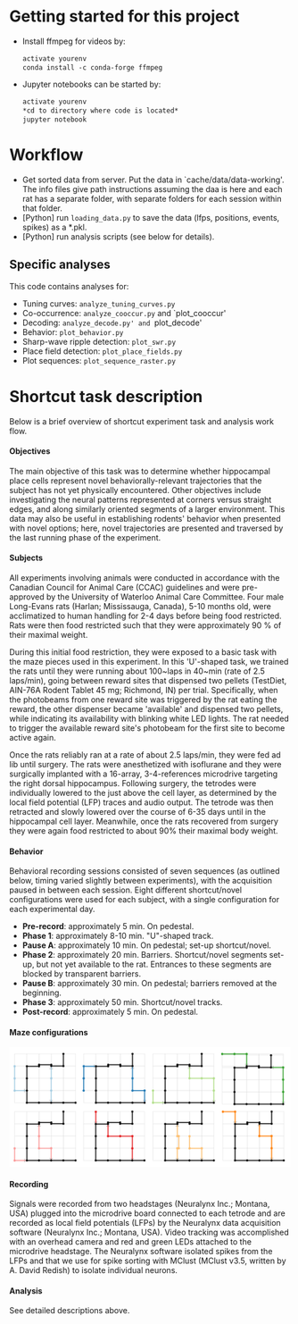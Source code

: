 Getting started for this project
================================

* Install ffmpeg for videos by:

  ```
  activate yourenv
  conda install -c conda-forge ffmpeg
  ```

* Jupyter notebooks can be started by:

  ```
  activate yourenv
  *cd to directory where code is located*
  jupyter notebook
  ```

Workflow
========

* Get sorted data from server. Put the data in `cache/data/data-working'. 
  The info files give path instructions assuming the daa is here and each rat has 
  a separate folder, with separate folders for each session within that folder.
* [Python] run `loading_data.py` to save the data 
  (lfps, positions, events, spikes) as a *.pkl.
* [Python] run analysis scripts (see below for details).

## Specific analyses

This code contains analyses for:
* Tuning curves: `analyze_tuning_curves.py`
* Co-occurrence: `analyze_cooccur.py` and `plot_cooccur'
* Decoding: `analyze_decode.py' and `plot_decode'
* Behavior: `plot_behavior.py`
* Sharp-wave ripple detection: `plot_swr.py`
* Place field detection: `plot_place_fields.py`
* Plot sequences: `plot_sequence_raster.py`


Shortcut task description
=========================

Below is a brief overview of shortcut experiment task and 
analysis work flow.


#### Objectives

The main objective of this task was to determine whether  hippocampal place
cells represent novel behaviorally-relevant  trajectories that the subject has
not yet physically encountered. Other objectives include investigating the
neural patterns represented at corners versus straight edges, and along
similarly oriented segments of a larger environment. This data may also be
useful in establishing rodents' behavior when presented with novel options;
here, novel trajectories are presented and traversed by the last running phase
of the experiment.


#### Subjects

All experiments involving animals were conducted in accordance with the
Canadian Council for Animal Care (CCAC) guidelines and were pre-approved by
the University of Waterloo Animal Care Committee. Four male Long-Evans rats
(Harlan; Mississauga, Canada), 5-10 months old, were acclimatized to human
handling for 2-4 days before being food restricted. Rats were then food
restricted such that they were approximately 90 % of their maximal weight.

During this initial food restriction, they were exposed to a basic task with
the maze pieces used in this experiment. In this 'U'-shaped task, we trained
the rats until they were running about 100~laps in 40~min (rate of 2.5
laps/min), going between reward sites that dispensed two pellets (TestDiet,
AIN-76A Rodent Tablet 45 mg; Richmond, IN) per trial. Specifically, when the
photobeams from one reward site was triggered by the rat eating the reward,
the other dispenser became 'available' and dispensed two pellets, while
indicating its availability with blinking white LED lights. The rat needed to
trigger the available reward site's photobeam for the first site to become
active again.

Once the rats reliably ran at a rate of about 2.5 laps/min, they were fed ad
lib until surgery. The rats were anesthetized with isoflurane and they were
surgically implanted with a 16-array, 3-4-references microdrive targeting the
right dorsal hippocampus. Following surgery, the tetrodes were individually
lowered to the just above the cell layer, as determined by the local field
potential (LFP) traces and audio output. The tetrode was then retracted and
slowly lowered over the course of 6-35 days until in the hippocampal cell
layer. Meanwhile, once the rats recovered from surgery they were again food
restricted to about 90\% their maximal body weight.


#### Behavior

Behavioral recording sessions consisted of seven sequences (as outlined below,
timing varied slightly between experiments), with the acquisition paused in
between each session. Eight different shortcut/novel configurations were used
for each subject, with a single configuration for each experimental day.

* **Pre-record**: approximately 5 min. On pedestal.
* **Phase 1**: approximately 8-10 min. "U"-shaped track.
* **Pause A**: approximately 10 min. On pedestal; set-up shortcut/novel.
* **Phase 2**: approximately 20 min. Barriers. Shortcut/novel segments 
  set-up, but not yet available to the rat. Entrances to these segments 
  are blocked by transparent barriers.
* **Pause B**: approximately 30 min. On pedestal; barriers removed at 
  the beginning.
* **Phase 3**: approximately 50 min. Shortcut/novel tracks.
* **Post-record**: approximately 5 min. On pedestal.


#### Maze configurations

![8_different_maze_configurations](image_track_config.png)

#### Recording

Signals were recorded from two headstages (Neuralynx Inc.; Montana, USA)
plugged into the microdrive board connected to each tetrode and are recorded
as local field potentials (LFPs) by the Neuralynx data acquisition software
(Neuralynx Inc.; Montana, USA). Video tracking was accomplished with an
overhead camera and red and green LEDs attached to the microdrive headstage.
The Neuralynx software isolated spikes from the LFPs and that we use for spike
sorting with MClust (MClust v3.5, written by A. David Redish) to isolate
individual neurons.

#### Analysis

See detailed descriptions above.
